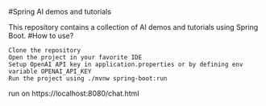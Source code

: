 #Spring AI demos and tutorials

This repository contains a collection of AI demos and tutorials using Spring Boot.
#How to use?

    Clone the repository
    Open the project in your favorite IDE
    Setup OpenAI API key in application.properties or by defining env variable OPENAI_API_KEY
    Run the project using ./mvnw spring-boot:run

run on https://localhost:8080/chat.html
